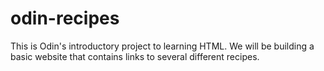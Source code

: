 # odin-recipes
This is Odin's introductory project to learning HTML. We will be building a basic website that contains links to several different recipes.